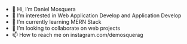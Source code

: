 - 👋 Hi, I’m Daniel Mosquera
- 👀 I’m interested in Web Application Develop and Application Develop
- 🌱 I’m currently learning MERN Stack
- 💞️ I’m looking to collaborate on web projects
- 📫 How to reach me on instagram.com/demosquerag

<!---
demosquerag/demosquerag is a ✨ special ✨ repository because its `README.md` (this file) appears on your GitHub profile.
You can click the Preview link to take a look at your changes.
--->
